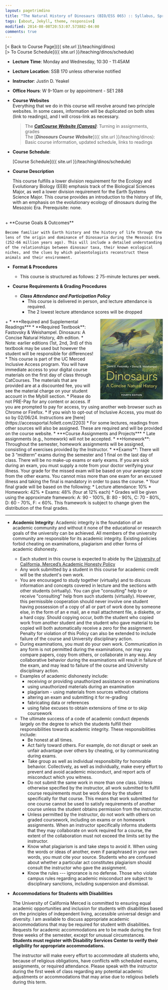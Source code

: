 ```yaml
---
layout: pagetrimdino
title: "The Natural History of Dinosaurs (BIO/ESS 065) :: Syllabus, Spring 2024"
tags: [about, Jekyll, theme, responsive]
modified: 2014-08-08T20:53:07.573882-04:00
comments: true
---
```


[< Back to Course Page]({{ site.url }}/teaching/dinos)  
[> To Course Schedule]({{ site.url }}/teaching/dinos/schedule)


+ **Lecture Time**: Monday and Wednesday, 10:30 - 11:45AM  
+ **Lecture Location**: SSB 170 unless otherwise notified  
+ **Instructor**: Justin D. Yeakel   
+ **Office Hours**: W 9-10am or by appointment - SE1 288   
+ **Course Websites**  
    Everything that we do in this course will revolve around two principle websites. In some cases, information will be duplicated on both sites (link to readings), and I will cross-link as necessary.
    > The [***CatCourse Website (Canvas)***](https://catcourses.ucmerced.edu/): Turning in assignments, grades  
    > The [***Dinosaurs Course Website***]({{ site.url }}/teaching/dinos): Basic course information, updated schedule, links to readings  
+ **Course Schedule**: 

    [Course Schedule]({{ site.url }}/teaching/dinos/schedule)  
+ **Course Description**  

    This course fulfills a lower division requirement for the Ecology and Evolutionary Biology (EEB) emphasis track of the Biological Sciences Major, as well a lower division requirement for the Earth Systems Science Major. This course provides an introduction to the history of life, with an emphasis on the evolutionary ecology of dinosaurs during the Mesozoic Era. Prerequisite: none.
<br>  
+ **Course Goals & Outcomes**  

    Become familiar with Earth history and the history of life through the lens of the origin and dominance of Dinosauria during the Mesozoic Era (252-66 million years ago). This will include a detailed understanding of the relationships between dinosaur taxa, their known ecological niches, and the clues by which paleontologists reconstruct these animals and their environment.

+ **Format & Procedures**  
    * This course is structured as follows: 2 75-minute lectures per week.  

+ **Course Requirements & Grading Procedures**  
    * ***Class Attendance and Participation Policy***  
        * This course is delivered in person, and lecture attendance is required.
        * The 2 lowest lecture attendance scores will be dropped  
    
<div style="clear: both;">
    <img src="/images/dinos/book_4thedition.jpeg" style="float: right; width: 200px; margin-left: 20px;">
</div>  
+ 
    * ***Required and Supplemental Readings***  
        * **Required Textbook**: Fastovsky & Weishampel. Dinosaurs: A Concise Natural History, 4th edition.  
        * Note: earlier editions (1st, 2nd, 3rd) of this textbook may be used but however the student will be responsible for differences!
        * This course is part of the UC Merced Inclusive Access program. You will have immediate access to your digital course materials on the first day of class through CatCourses. The materials that are provided are at a discounted fee, you will see the material charge on your student account in the Mybill section.    
            * Please do not PRE-Pay for any content or access. If you are prompted to pay for access, try using another web browser such as Chrome or Firefox.  
            * If you wish to opt-out of Inclusive Access, you must do so by 02/06/24. Instructions are [here](https://accessportal.follett.com/2203)   
        * For some lectures, readings from other sources will also be assigned. These are required and will be provided on the course website.  
    * ***Course Assignments and Projects***  
        * Late assignments (e.g., homework) will not be accepted.  
        * **Homework**: Throughout the semester,  homework assignments will be assigned, consisting of exercises provided by the Instructor.  
        * **Exams**: There will be 3 “midterm” exams during the semester and 1 final on the last day of class. There will be no make-up exams or early exams. If you are sick during an exam, you must supply a note from your doctor verifying your illness. Your grade for the missed exam will be based on your average score from the other exams. You cannot miss more than one exam for an excused illness and taking the final is mandatory in order to pass the course. 
        * Your final grade will be based on the following: 
            *   Lecture attendance: 10%
            *   Homework: 42%
            *   Exams: 48% (four at 12% each)  
        * Grades will be given using the approximate framework: A: 90 - 100%, B: 80 - 90%, C: 70 - 80%, D: 60 - 70%, F: < 60%. This framework is subject to change given the distribution of the final grades.

--------------------------------

+ **Academic Integrity**: Academic integrity is the foundation of an academic community and without it none of the educational or research goals of the university can be achieved. All members of the university community are responsible for its academic integrity. Existing policies forbid cheating on examinations, plagiarism and other forms of academic dishonesty.  
    * Each student in this course is expected to abide by the [University of California, Merced’s Academic Honesty Policy](https://osrr.ucmerced.edu/sites/osrr.ucmerced.edu/files/documents/academic_honesty_-_800.pdf)
    * Any work submitted by a student in this course for academic credit will be the student's own work. 
    * You are encouraged to study together (virtually) and to discuss information and concepts covered in lecture and the sections with other students (virtually). You can give "consulting" help to or receive "consulting" help from such students (virtually). However, this permissible cooperation should never involve one student having possession of a copy of all or part of work done by someone else, in the form of an e mail, an e mail attachment file, a diskette, or a hard copy. Should copying occur, both the student who copied work from another student and the student who gave material to be copied will both automatically receive a zero for the assignment. Penalty for violation of this Policy can also be extended to include failure of the course and University disciplinary action. 
    * During examinations, you must do your own work. Communication in any form is not permitted during the examinations, nor may you compare papers, copy from others, or collaborate in any way. Any collaborative behavior during the examinations will result in failure of the exam, and may lead to failure of the course and University disciplinary action.
    * Examples of academic dishonesty include:
        * receiving or providing unauthorized assistance on examinations
        * using unauthorized materials during an examination
        * plagiarism - using materials from sources without citations
        * altering an exam and submitting it for re-grading
        * fabricating data or references
        * using false excuses to obtain extensions of time or to skip coursework
    * The ultimate success of a code of academic conduct depends largely on the degree to which the students fulfill their responsibilities towards academic integrity. These responsibilities include:
        * Be honest at all times.
        * Act fairly toward others. For example, do not disrupt or seek an unfair advantage over others by cheating, or by communicating during exams.
        * Take group as well as individual responsibility for honorable behavior. Collectively, as well as individually, make every effort to prevent and avoid academic misconduct, and report acts of misconduct which you witness.
        * Do not submit the same work in more than one class. Unless otherwise specified by the instructor, all work submitted to fulfill course requirements must be work done by the student specifically for that course. This means that work submitted for one course cannot be used to satisfy requirements of another course unless the student obtains permission from the instructor.
        * Unless permitted by the instructor, do not work with others on graded coursework, including on exams or on homework assignments. When an instructor specifically informs students that they may collaborate on work required for a course, the extent of the collaboration must not exceed the limits set by the instructor.
        * Know what plagiarism is and take steps to avoid it. When using the words or ideas of another, even if paraphrased in your own words, you must cite your source. Students who are confused about whether a particular act constitutes plagiarism should consult the instructor who gave the assignment.
        * Know the rules --- ignorance is no defense. Those who violate campus rules regarding academic misconduct are subject to disciplinary sanctions, including suspension and dismissal.

+ **Accommodations for Students with Disabilities**  

    The University of California Merced is committed to ensuring equal academic opportunities and inclusion for students with disabilities based on the principles of independent living, accessible universal design and diversity. I am available to discuss appropriate academic accommodations that may be required for student with disabilities. Requests for academic accommodations are to be made during the first three weeks of the semester, except for unusual circumstances. **Students must register with Disability Services Center to verify their eligibility for appropriate accommodations.**  

    The instructor will make every effort to accommodate all students who, because of religious obligations, have conflicts with scheduled exams, assignments, or required attendance. Please speak with the instructor during the first week of class regarding any potential academic adjustments or accommodations that may arise due to religious beliefs during this term.
